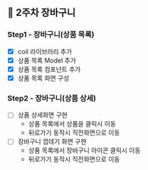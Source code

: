 ## 🚀 2주차 장바구니
### Step1 - 장바구니(상품 목록)
- [x] coil 라이브러리 추가
- [x] 상품 목록 Model 추가 
- [x] 상품 목록 컴포넌트 추가 
- [x] 상품 목록 화면 구성

### Step2 - 장바구니(상품 상세)

- [ ] 상품 상세화면 구현
  - 상품 목록에서 상품을 클릭시 이동
  - 뒤로가기 동작시 직전화면으로 이동
- [ ] 장바구니 껍데기 화면 구현
  - 상품 목록에서 장바구니 아이콘 클릭시 이동
  - 뒤로가기 동작시 직전화면으로 이동
